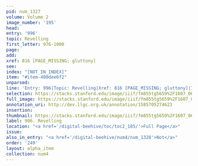 ```yaml
---
pid: num_1327
volume: Volume 2
image_number: '195'
head: 
entry: '996'
topic: Revelling
first_letter: 976-1000
page: 
add: 
xref: 816 [PAGE_MISSING; gluttony]
see: 
index: "[NOT_IN_INDEX]"
item: "#item-400dee6f2"
unparsed: 
line: 'Entry: 996|Topic: Revelling|Xref: 816 [PAGE_MISSING; gluttony]|Index: [NOT_IN_INDEX]|#item-400dee6f2'
selection: https://stacks.stanford.edu/image/iiif/fm855tg5659%2F1607_0662/388,1026,2814,234/full/0/default.jpg
full_image: https://stacks.stanford.edu/image/iiif/fm855tg5659%2F1607_0662/full/full/0/default.jpg
annotation_uri: http://dev.llgc.org.uk/annotation/1585705274623
insertion: 
thumbnail: https://stacks.stanford.edu/image/iiif/fm855tg5659%2F1607_0662/388,1026,600,180/250,/0/default.jpg
label: 996. Revelling
location: "<a href='/digital-beehive/toc/toc2_185/'>Full Page</a>"
issue: 
also_in_entry: "<a href='/digital-beehive/num4/num_1328'>Not</a>"
order: '249'
layout: alpha_item
collection: num4
---
```


